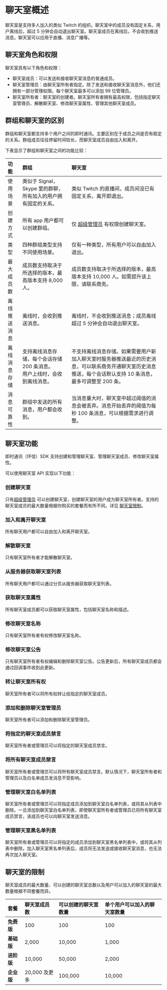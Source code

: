 # 聊天室概述

聊天室是支持多人加入的类似 Twitch 的组织。聊天室中的成员没有固定关系，用户离线后，超过 5 分钟会自动退出聊天室。聊天室成员在离线后，不会收到推送消息。聊天室可以应用于直播、消息广播等。

## 聊天室角色和权限

聊天室具有以下角色和权限：

- 聊天室成员：可以发送和接收聊天室消息的普通成员。
- 聊天室管理员：由聊天室所有者指定。除了发送和接收聊天室消息外，他们还拥有一部分管理权限。每个聊天室最多可以添加 99 位管理员。
- 聊天室所有者：聊天室的创建者。聊天室所有者拥有最高权限，包括指定聊天室管理员、解散聊天室、修改聊天室属性、管理其他聊天室成员。

## 群组和聊天室的区别

群组和聊天室都支持多个用户之间的即时通讯。主要区别在于成员之间是否有稳定的关系。群组成员往往停留时间较长，而聊天室成员自由加入和离开。

下表显示了群组和聊天室之间的功能比较：

| 功能         | 群组                                                         | 聊天室                                                       |
| :----------- | :----------------------------------------------------------- | :----------------------------------------------------------- |
| 使用场景     | 类似于 Signal，Skype 里的群聊，所有加入的用户拥有固定的关系。  | 类似 Twitch 的直播间，成员间没已有固定关系，离开即退出。     |
| 创建方式 | 所有 app 用户都可以创建群组。   | 仅 [超级管理员](https://docs.agora.io/agora_chat_restful_chatroom_superadmin?platform=RESTful#adding-a-chat-room-super-admin) 有权限创建聊天室。  |
| 类型 | 四种群组类型支持不同使用场景。 | 仅有一种类型，所有用户可以自由加入退出。      |
| 最大成员数   | 成员数支持取决于所选择的版本，最高版本支持 8,000 人。        | 成员数支持取决于所选择的版本，最高版本支持 10,000 人。如需提升该上限，请联系商务。 |
| 离线推送消息 | 离线时，会收到推送消息。             | 离线时，不会收到推送消息；成员离线超过 5 分钟会自动退出聊天室。          |
| 离线消息存储 | 支持离线消息存储，每个会话存储 200 条消息。<br/>用户上线时，会收到离线消息。 | 不支持离线消息存储。如果需要用户新加入聊天室时服务器推送最近的历史消息，可以联系商务开通聊天室历史消息推送，每个会话默认支持 10 条消息，最多可调整至 200 条。 |
| 消息可靠性   | 群组中发送的所有消息，用户都会收到。        | 当消息量大时，聊天室中超过阈值的消息会被丢弃。消息开始丢弃的阈值为每秒 100 条消息，可以根据需求进行调整。 |

## 聊天室功能

即时通讯（环信）SDK 支持创建和管理聊天室、管理聊天室成员、修改聊天室属性。

可以使用聊天室 API 实现以下功能：

### 创建聊天室

只有[超级管理员](https://docs.agora.io/agora_chat_restful_chatroom_superadmin?platform=RESTful#adding-a-chat-room-super-admin) 可以创建聊天室，创建聊天室的用户成为聊天室所有者。支持的聊天室成员的最大数量根据你购买的套餐而有所不同。详见 [聊天室限制](./agora_chat_chatroom_overview?platform=Android#limitations)。

### 加入和离开聊天室

所有聊天用户都可以自由加入和离开聊天室。

### 解散聊天室

只有聊天室所有者才能解散聊天室。

### 从服务器获取聊天室列表

所有聊天用户都可以通过分页从服务器获取聊天室列表。

### 获取聊天室属性

所有聊天室成员都可以获取聊天室属性，包括聊天室名称和描述。

### 修改聊天室名称

只有聊天室所有者有权修改聊天室名称。

### 修改聊天室公告

只有聊天室所有者有权编辑和删除聊天室公告。公告更新后，所有聊天室成员都会通过回调事件收到此更新。

### 转让聊天室所有权

聊天室所有者可以将所有权转让给指定的聊天室成员。

### 添加和删除聊天室管理员

聊天室所有者可以添加和删除聊天室管理员。

### 将指定的聊天室成员禁言

聊天室所有者或管理员可以将指定的聊天室成员禁言。

### 将所有聊天室成员禁言

聊天室所有者或管理员可以将所有聊天室成员禁言。默认情况下，聊天室所有者和管理员以及白名单成员发消息不受影响。

### 管理聊天室白名单列表

聊天室所有者或管理员可以将指定成员添加到聊天室白名单列表，或将其从列表中删除。一旦添加到聊天室白名单列表，即使聊天室所有者或管理员已将所有聊天室成员禁言，该成员也可以向聊天室发送消息。

### 管理聊天室黑名单列表

聊天室所有者或管理员可以将指定的成员添加到聊天室黑名单列表中，或将其从列表中删除。加入聊天室黑名单列表后，成员将无法发送或接收聊天室消息，也无法再次加入聊天室。

## 聊天室的限制

聊天室成员的最大数量、可以创建的聊天室总数以及用户可以加入的聊天室的最大数量根据不同套餐而异。

| 套餐   | 聊天室成员数  | 可以创建的聊天室数量 | 单个用户可以加入的聊天室数量 |
| :--------- | :------------ | :--------------------- | :----------------------- |
| **免费版** | 100           | 100                    | 100                      |
| **基础版** | 2,000         | 10,000                 | 1,000                    |
| **进阶版**     | 10,000        | 50,000                 | 2,000                    |
| **企业版**   | 20,000 及更多 | 100,000                | 10,000                   |